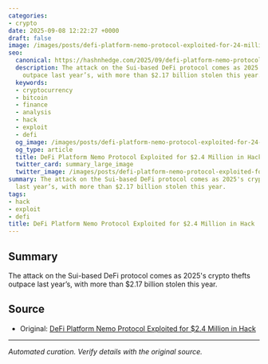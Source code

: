 ```yaml
---
categories:
- crypto
date: 2025-09-08 12:22:27 +0000
draft: false
image: /images/posts/defi-platform-nemo-protocol-exploited-for-24-million-in-hack-e9955d75.jpg
seo:
  canonical: https://hashnhedge.com/2025/09/defi-platform-nemo-protocol-exploited-for-24-million-in-hack/
  description: The attack on the Sui-based DeFi protocol comes as 2025's crypto thefts
    outpace last year’s, with more than $2.17 billion stolen this year.
  keywords:
  - cryptocurrency
  - bitcoin
  - finance
  - analysis
  - hack
  - exploit
  - defi
  og_image: /images/posts/defi-platform-nemo-protocol-exploited-for-24-million-in-hack-e9955d75.jpg
  og_type: article
  title: DeFi Platform Nemo Protocol Exploited for $2.4 Million in Hack | Hash & Hedge
  twitter_card: summary_large_image
  twitter_image: /images/posts/defi-platform-nemo-protocol-exploited-for-24-million-in-hack-e9955d75.jpg
summary: The attack on the Sui-based DeFi protocol comes as 2025's crypto thefts outpace
  last year’s, with more than $2.17 billion stolen this year.
tags:
- hack
- exploit
- defi
title: DeFi Platform Nemo Protocol Exploited for $2.4 Million in Hack
---
```


## Summary

The attack on the Sui-based DeFi protocol comes as 2025's crypto thefts outpace last year’s, with more than $2.17 billion stolen this year.

## Source

- Original: [DeFi Platform Nemo Protocol Exploited for $2.4 Million in Hack](https://decrypt.co/338412/defi-platform-nemo-protocol-exploited-for-2-4-million-in-hack)


---

*Automated curation. Verify details with the original source.*